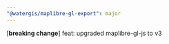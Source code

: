 ```yaml
---
"@watergis/maplibre-gl-export": major
---
```


[**breaking change**] feat: upgraded maplibre-gl-js to v3
